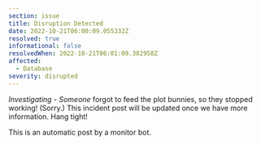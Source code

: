 ```yaml
---
section: issue
title: Disruption Detected
date: 2022-10-21T06:00:09.055332Z
resolved: true
informational: false
resolvedWhen: 2022-10-21T06:01:09.382958Z
affected:
  - Database
severity: disrupted
---
```

*Investigating* - _Someone_ forgot to feed the plot bunnies, so they stopped working! (Sorry.) This incident post will be updated once we have more information. Hang tight!

This is an automatic post by a monitor bot.
        